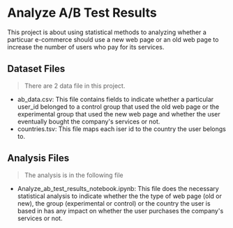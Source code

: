 # Analyze A/B Test Results
This project is about using statistical methods to analyzing whether a particuar e-commerce should use a new web page or an old web page to increase the number of users who pay for its services. 


## Dataset Files

> There are 2 data file in this project.  
- ab_data.csv:  This file contains fields to indicate whether a particular user_id belonged to a control group that used the old web page or the experimental group that used the new web page and whether the user eventually bought the company's services or not.
- countries.tsv: This file maps each iser id to the country the user belongs to.


## Analysis Files

> The analysis is in the following file
- Analyze_ab_test_results_notebook.ipynb: This file does the necessary statistical analysis to indicate whether the the type of web page (old or new), the group (experimental or control) or the country the user is based in has any impact on whether the user purchases the company's services or not. 
